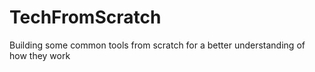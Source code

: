 # TechFromScratch


Building some common tools from scratch for a better understanding of how they work
